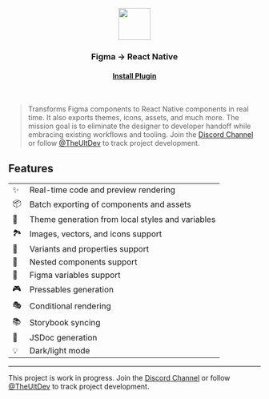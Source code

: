 <p align="center">
  <img src="./images/logo.png" width="64px"/>
</p>
<h3 align="center">
  Figma → React Native
</h3>
<h4 align="center">
  <a href="https://www.figma.com/community/plugin/821138713091291738">
    Install Plugin
  </a>
</h4>
<br/>

> Transforms Figma components to React Native components in real time. It also exports themes, icons, assets, and much more. The mission goal is to eliminate the designer to developer handoff while embracing existing workflows and tooling. Join the [Discord Channel](https://discord.kat.tax) or follow [@TheUltDev](https://x.com/theultdev) to track project development.

## Features

|   |   |
| - | - |
| ✨ | Real-time code and preview rendering
| 📦 | Batch exporting of components and assets
| 🎨 | Theme generation from local styles and variables
| 🏞 | Images, vectors, and icons support
| 🎲 | Variants and properties support
| 🧱 | Nested components support
| 🧩 | Figma variables support
| 🎮 | Pressables generation
| 🎭 | Conditional rendering
| 📚 | Storybook syncing
| 📖 | JSDoc generation
| 💡 | Dark/light mode

---

This project is work in progress. Join the [Discord Channel](https://discord.kat.tax) or follow [@TheUltDev](https://x.com/theultdev) to track project development.
